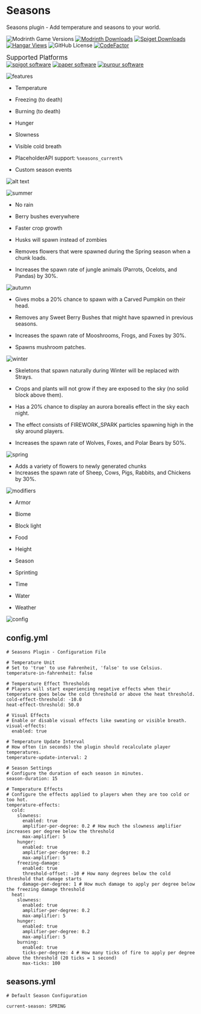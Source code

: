 # Seasons
 Seasons plugin - Add temperature and seasons to your world.

![Modrinth Game Versions](https://img.shields.io/modrinth/game-versions/seasonsplus?style=flat)
[![Modrinth Downloads](https://img.shields.io/modrinth/dt/seasonsplus?style=flat&label=Modrinth%20Downloads)](https://modrinth.com/plugin/seasonsplus)
[![Spiget Downloads](https://img.shields.io/spiget/downloads/121435?style=flat&label=Spigot%20Downloads)](https://www.spigotmc.org/resources/seasons.121435/)
[![Hangar Views](https://img.shields.io/hangar/views/SeasonsPlus?style=flat&label=Hangar%20Views)](https://hangar.papermc.io/icecubetr/SeasonsPlus)
![GitHub License](https://img.shields.io/github/license/whiteh4cker-tr/Seasons?style=flat)
[![CodeFactor](https://www.codefactor.io/Content/badges/A.svg)](https://www.codefactor.io/repository/github/whiteh4cker-tr/seasons)

<big>Supported Platforms</big><br>
[![spigot software](https://cdn.jsdelivr.net/npm/@intergrav/devins-badges@3.2.0/assets/compact-minimal/supported/spigot_vector.svg)](https://www.spigotmc.org/)
[![paper software](https://cdn.jsdelivr.net/npm/@intergrav/devins-badges@3/assets/compact-minimal/supported/paper_vector.svg)](https://papermc.io/)
[![purpur software](https://cdn.jsdelivr.net/npm/@intergrav/devins-badges@3/assets/compact-minimal/supported/purpur_vector.svg)](https://purpurmc.org/)

![features](https://i.imgur.com/JFPNAPj.png)

-   Temperature
-   Freezing (to death)

-   Burning (to death)
-   Hunger

-   Slowness
-   Visible cold breath

-   PlaceholderAPI support: `%seasons_current%`
-   Custom season events

![alt text](https://i.imgur.com/vqd7ImQ.png)

![summer](https://i.imgur.com/QoD9qoQ.png)

-   No rain
-   Berry bushes everywhere

-   Faster crop growth
-   Husks will spawn instead of zombies

-   Removes flowers that were spawned during the Spring season when a chunk loads.
-   Increases the spawn rate of jungle animals (Parrots, Ocelots, and Pandas) by 30%.

![autumn](https://i.imgur.com/0ePOSSK.png)

-   Gives mobs a 20% chance to spawn with a Carved Pumpkin on their head.
-   Removes any Sweet Berry Bushes that might have spawned in previous seasons.

-   Increases the spawn rate of Mooshrooms, Frogs, and Foxes by 30%.
-   Spawns mushroom patches.

![winter](https://imgur.com/4vpOXyN.png)

-   Skeletons that spawn naturally during Winter will be replaced with Strays.
-   Crops and plants will not grow if they are exposed to the sky (no solid block above them).

-   Has a 20% chance to display an aurora borealis effect in the sky each night.
-   The effect consists of FIREWORK_SPARK particles spawning high in the sky around players.

-   Increases the spawn rate of Wolves, Foxes, and Polar Bears by 50%.

![spring](https://imgur.com/l1dXOqs.png)

-   Adds a variety of flowers to newly generated chunks
-   Increases the spawn rate of Sheep, Cows, Pigs, Rabbits, and Chickens by 30%.

![modifiers](https://imgur.com/424WENZ.png)

-   Armor
-   Biome

-   Block light
-   Food

-   Height
-   Season

-   Sprinting
-   Time

-   Water
-   Weather

![config](https://imgur.com/WuW0y71.png)
## config.yml
```
# Seasons Plugin - Configuration File

# Temperature Unit
# Set to 'true' to use Fahrenheit, 'false' to use Celsius.
temperature-in-fahrenheit: false

# Temperature Effect Thresholds
# Players will start experiencing negative effects when their temperature goes below the cold threshold or above the heat threshold.
cold-effect-threshold: -10.0
heat-effect-threshold: 50.0

# Visual Effects
# Enable or disable visual effects like sweating or visible breath.
visual-effects:
  enabled: true

# Temperature Update Interval
# How often (in seconds) the plugin should recalculate player temperatures.
temperature-update-interval: 2

# Season Settings
# Configure the duration of each season in minutes.
season-duration: 15

# Temperature Effects
# Configure the effects applied to players when they are too cold or too hot.
temperature-effects:
  cold:
    slowness:
      enabled: true
      amplifier-per-degree: 0.2 # How much the slowness amplifier increases per degree below the threshold
      max-amplifier: 5
    hunger:
      enabled: true
      amplifier-per-degree: 0.2
      max-amplifier: 5
    freezing-damage:
      enabled: true
      threshold-offset: -10 # How many degrees below the cold threshold that damage starts
      damage-per-degree: 1 # How much damage to apply per degree below the freezing damage threshold
  heat:
    slowness:
      enabled: true
      amplifier-per-degree: 0.2
      max-amplifier: 5
    hunger:
      enabled: true
      amplifier-per-degree: 0.2
      max-amplifier: 5
    burning:
      enabled: true
      ticks-per-degree: 4 # How many ticks of fire to apply per degree above the threshold (20 ticks = 1 second)
      max-ticks: 100
```
## seasons.yml
```
# Default Season Configuration

current-season: SPRING
```
